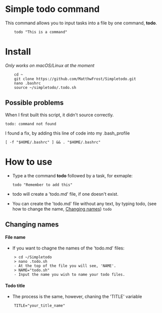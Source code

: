 # Simple todo command

This command allows you to input tasks into a file by one command, **todo**.

```
    todo "This is a command"
```

# Install

*Only works on macOS/Linux at the moment*

```
    cd ~
    git clone https://github.com/MatthwFrost/Simpletodo.git
    nano .bashrc
    source ~/simpletodo/.todo.sh
```

## Possible problems

When I first built this script, it didn't source correctly.
```
todo: command not found
```

I found a fix, by adding this line of code into my .bash_profile

```
[ -f "$HOME/.bashrc" ] && . "$HOME/.bashrc"
```

# How to use

- Type a the command **todo** followed by a task, for exmaple:

    ```
    todo "Remember to add this" 
    ```

- todo will create a 'todo.md' file, if one doesn't exist.
- You can create the 'todo.md' file without any text, by typing todo,
  (see how to change the name, [Changing names](#changing-names))
    ```todo```

## Changing names

#### File name
- If you want to chagne the names of the 'todo.md' files:
```
    > cd ~/Simpletodo
    > nano .todo.sh
    - At the top of the file you will see, 'NAME'.
    > NAME="todo.sh"
    - Input the name you wish to name your todo files.
```

#### Todo title

- The process is the same, however, chaning the 'TITLE' variable

```
    TITLE="your_title_name"
```
